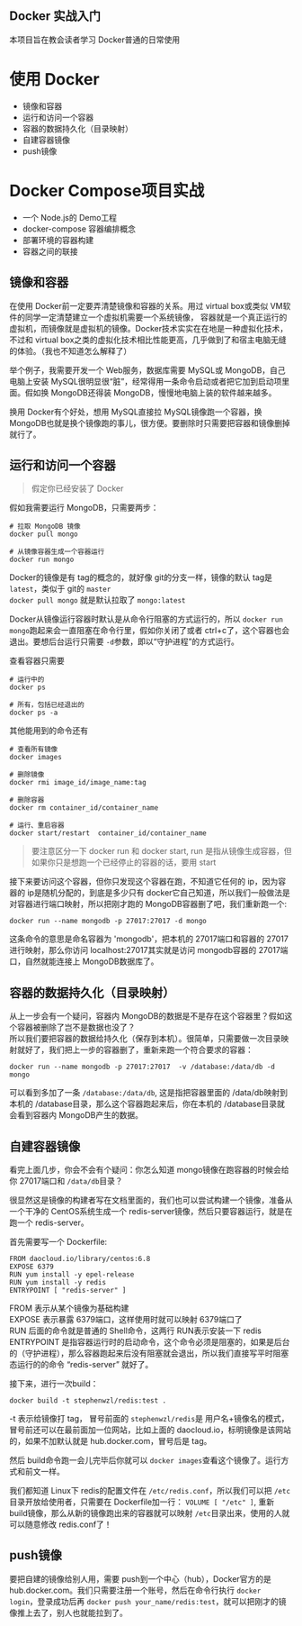 Docker 实战入门
---

本项目旨在教会读者学习 Docker普通的日常使用

# 使用 Docker
* 镜像和容器
* 运行和访问一个容器
* 容器的数据持久化（目录映射）
* 自建容器镜像
* push镜像

# Docker Compose项目实战

* 一个 Node.js的 Demo工程
* docker-compose 容器编排概念
* 部署环境的容器构建
* 容器之间的联接


## 镜像和容器
在使用 Docker前一定要弄清楚镜像和容器的关系。用过 virtual box或类似 VM软件的同学一定清楚建立一个虚拟机需要一个系统镜像，
容器就是一个真正运行的虚拟机，而镜像就是虚拟机的镜像。Docker技术实实在在地是一种虚拟化技术，不过和 virtual box之类的虚拟化技术相比性能更高，几乎做到了和宿主电脑无缝的体验。（我也不知道怎么解释了）  

举个例子，我需要开发一个 Web服务，数据库需要 MySQL或 MongoDB，自己电脑上安装 MySQL很明显很“脏”，经常得用一条命令启动或者把它加到启动项里面。假如换 MongoDB还得装 MongoDB，慢慢地电脑上装的软件越来越多。   

换用 Docker有个好处，想用 MySQL直接拉 MySQL镜像跑一个容器，换 MongoDB也就是换个镜像跑的事儿，很方便。要删除时只需要把容器和镜像删掉就行了。  

## 运行和访问一个容器 
> 假定你已经安装了 Docker

假如我需要运行 MongoDB，只需要两步： 

```
# 拉取 MongoDB 镜像
docker pull mongo  

# 从镜像容器生成一个容器运行
docker run mongo
```
Docker的镜像是有 tag的概念的，就好像 git的分支一样，镜像的默认 tag是 `latest`，类似于 git的 `master`  
`docker pull mongo` 就是默认拉取了 `mongo:latest`    

Docker从镜像运行容器时默认是从命令行阻塞的方式运行的，所以 `docker run mongo`跑起来会一直阻塞在命令行里，假如你关闭了或者 ctrl+c了，这个容器也会退出。要想后台运行只需要 `-d`参数，即以“守护进程”的方式运行。  

查看容器只需要  

```
# 运行中的
docker ps

# 所有，包括已经退出的
docker ps -a
```

其他能用到的命令还有   

```
# 查看所有镜像  
docker images 

# 删除镜像
docker rmi image_id/image_name:tag

# 删除容器
docker rm container_id/container_name

# 运行、重启容器
docker start/restart  container_id/container_name
```

> 要注意区分一下 docker run 和 docker start, run 是指从镜像生成容器，但如果你只是想跑一个已经停止的容器的话，要用 start

接下来要访问这个容器，但你只发现这个容器在跑，不知道它任何的 ip，因为容器的 ip是随机分配的，到底是多少只有 docker它自己知道，所以我们一般做法是对容器进行端口映射，所以把刚才跑的 MongoDB容器删了吧，我们重新跑一个:  

```
docker run --name mongodb -p 27017:27017 -d mongo
```  

这条命令的意思是命名容器为 'mongodb'，把本机的 27017端口和容器的 27017进行映射，那么你访问 localhost:27017其实就是访问 mongodb容器的 27017端口，自然就能连接上 MongoDB数据库了。  

## 容器的数据持久化（目录映射） 
从上一步会有一个疑问，容器内 MongoDB的数据是不是存在这个容器里？假如这个容器被删除了岂不是数据也没了？  
所以我们要把容器的数据给持久化（保存到本机）。很简单，只需要做一次目录映射就好了，我们把上一步的容器删了，重新来跑一个符合要求的容器：    

```
docker run --name mongodb -p 27017:27017  -v /database:/data/db -d mongo
``` 

可以看到多加了一条 `/database:/data/db`, 这是指把容器里面的 /data/db映射到本机的 /database目录，那么这个容器跑起来后，你在本机的 /database目录就会看到容器内 MongoDB产生的数据。 

## 自建容器镜像 
看完上面几步，你会不会有个疑问：你怎么知道 mongo镜像在跑容器的时候会给你 27017端口和 `/data/db`目录？  

很显然这是镜像的构建者写在文档里面的，我们也可以尝试构建一个镜像，准备从一个干净的 CentOS系统生成一个 redis-server镜像，然后只要容器运行，就是在跑一个 redis-server。  

首先需要写一个 Dockerfile:  

```
FROM daocloud.io/library/centos:6.8
EXPOSE 6379
RUN yum install -y epel-release
RUN yum install -y redis
ENTRYPOINT [ "redis-server" ]
```

FROM 表示从某个镜像为基础构建   
EXPOSE 表示暴露 6379端口，这样使用时就可以映射 6379端口了   
RUN 后面的命令就是普通的 Shell命令，这两行 RUN表示安装一下 redis  
ENTRYPOINT 是指容器运行时的启动命令，这个命令必须是阻塞的，如果是后台的（守护进程），那么容器跑起来后没有阻塞就会退出，所以我们直接写平时阻塞态运行的的命令 “redis-server” 就好了。  

接下来，进行一次build：  

```
docker build -t stephenwzl/redis:test .
``` 

-t 表示给镜像打 tag， 冒号前面的 `stephenwzl/redis`是 用户名+镜像名的模式，冒号前还可以在最前面加一位网站，比如上面的 daocloud.io，标明镜像是该网站的，如果不加默认就是 hub.docker.com，冒号后是 tag。  

然后 build命令跑一会儿完毕后你就可以 `docker images`查看这个镜像了。运行方式和前文一样。  

我们都知道 Linux下 redis的配置文件在 `/etc/redis.conf`，所以我们可以把 `/etc`目录开放给使用者，只需要在 Dockerfile加一行： `VOLUME [ "/etc" ]`, 重新 build镜像，那么从新的镜像跑出来的容器就可以映射 `/etc`目录出来，使用的人就可以随意修改 redis.conf了！  

## push镜像  
要把自建的镜像给别人用，需要 push到一个中心（hub），Docker官方的是 hub.docker.com。我们只需要注册一个账号，然后在命令行执行 `docker login`，登录成功后再 `docker push your_name/redis:test`，就可以把刚才的镜像推上去了，别人也就能拉到了。  


